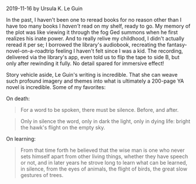 2019-11-16
by Ursula K. Le Guin

In the past, I haven't been one to reread books for no reason other than I have too many books I _haven't_ read on my shelf, ready to go. My memory of the plot was like viewing it through the fog Ged summons when he first realizes his inate power. And to really relive my childhood, I didn't actually reread it per se; I borrowed the library's audiobook, recreating the fantasy-novel-on-a-roadtrip feeling I haven't felt since I was a kid. The recording, delivered via the library's app, even told us to flip the tape to side B, but only after rewinding it fully. No detail spared for immersive effect!

Story vehicle aside, Le Guin's writing is incredible. That she can weave such profound imagery and themes into what is ultimately a 200-page YA novel is incredible. Some of my favorites:

On death:

> For a word to be spoken, there must be silence. Before, and after.

> Only in silence the word, only in dark the light, only in dying life: bright the hawk's flight on the empty sky.

On learning:

> From that time forth he believed that the wise man is one who never sets himself apart from other living things, whether they have speech or not, and in later years he strove long to learn what can be learned, in silence, from the eyes of animals, the flight of birds, the great slow gestures of trees.
